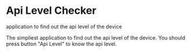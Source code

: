 # Api Level Checker
application to find out the api level of the device

The simpliest application to find out the api level of the device. You should press button "Api Level" to know the api level.
